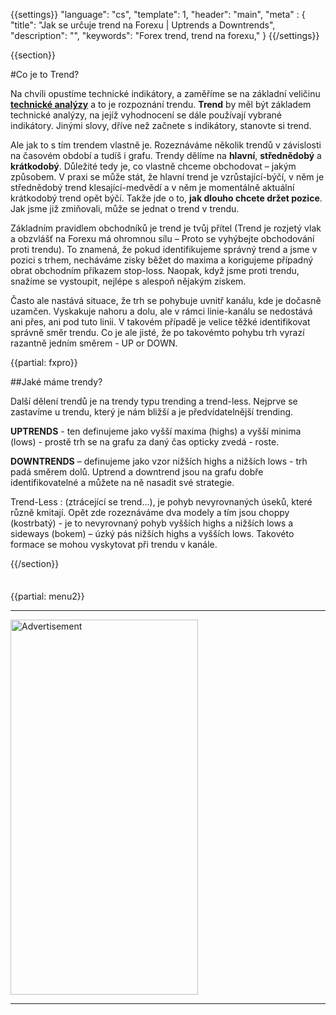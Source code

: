 {{settings}}
  "language": "cs",
  "template": 1,
  "header": "main",
  "meta" : {
    "title": "Jak se určuje trend na Forexu | Uptrends a Downtrends",
    "description": "",
    "keywords": "Forex trend, trend na forexu,"
  }
{{/settings}}

<div class="row">
<div class="col-md-9" role="main" markdown="1">

{{section}}

#Co je to Trend?

Na chvíli opustíme technické indikátory, a zaměříme se na základní veličinu [**technické analýzy**](http://www.forexsrovnavac.cz/technicka-analyza) a to je rozpoznání trendu. **Trend** by měl být základem technické analýzy, na jejíž vyhodnocení se dále používají vybrané indikátory. Jinými slovy, dříve než začnete s indikátory, stanovte si trend.

Ale jak to s tím trendem vlastně je. Rozeznáváme několik trendů v závislosti na časovém období a tudíš i grafu. Trendy dělíme na **hlavní**, **střednědobý** a **krátkodobý**. Důležité tedy je, co vlastně chceme obchodovat – jakým způsobem. V praxi se může stát, že hlavní trend je vzrůstající-býčí, v něm je střednědobý trend klesající-medvědí a v něm je momentálně aktuální krátkodobý trend opět býčí. Takže jde o to, **jak dlouho chcete držet pozice**. Jak jsme již zmiňovali, může se jednat o trend v trendu.

Základním pravidlem obchodníků je trend je tvůj přítel (Trend je rozjetý vlak a obzvlášť na Forexu má ohromnou sílu – Proto se vyhýbejte obchodování proti trendu). To znamená, že pokud identifikujeme správný trend a jsme v pozici s trhem, necháváme zisky běžet do maxima a korigujeme případný obrat obchodním příkazem stop-loss. Naopak, když jsme proti trendu, snažíme se vystoupit, nejlépe s alespoň nějakým ziskem.

Často ale nastává situace, že trh se pohybuje uvnitř kanálu, kde je dočasně uzamčen. Vyskakuje nahoru a dolu, ale v rámci linie-kanálu se nedostává ani přes, ani pod tuto linii. V takovém případě je velice těžké identifikovat správně směr trendu. Co je ale jisté, že po takovémto pohybu trh vyrazí razantně jedním směrem - UP or DOWN.

{{partial: fxpro}}

##Jaké máme trendy?

Další dělení trendů je na trendy typu trending a trend-less. Nejprve se zastavíme u trendu, který je nám bližší a je předvídatelnější trending.

**UPTRENDS** - ten definujeme jako vyšší maxima (highs) a vyšší minima (lows) - prostě trh se na grafu za daný čas opticky zvedá - roste.

**DOWNTRENDS** – definujeme jako vzor nižších highs a nižších lows - trh padá směrem dolů. Uptrend a downtrend jsou na grafu dobře identifikovatelné a můžete na ně nasadit své strategie.

Trend-Less
:    (ztrácející se trend...), je pohyb nevyrovnaných úseků, které různě kmitají. Opět zde rozeznáváme dva modely a tím jsou choppy (kostrbatý) - je to nevyrovnaný pohyb vyšších highs a nižších lows a sideways (bokem) – úzký pás nižších highs a vyšších lows. Takovéto formace se mohou vyskytovat při trendu v kanále.


{{/section}}

</div>
<div class="col-md-3" markdown="1">
<div class="well" markdown="1" style="margin-top: 2.5em">

{{partial: menu2}}

</div>


- - -

<SCRIPT language='JavaScript1.1' SRC="https://ad.doubleclick.net/ddm/adj/N8017.2070109FOREXSROVNAVAC.CZ/B9072665.122768029;sz=300x600;ord={{@timestamp}}?"></SCRIPT><NOSCRIPT><A HREF="https://ad.doubleclick.net/ddm/jump/N8017.2070109FOREXSROVNAVAC.CZ/B9072665.122768029;sz=300x600;ord={{@timestamp}}?"><IMG SRC="https://ad.doubleclick.net/ddm/ad/N8017.2070109FOREXSROVNAVAC.CZ/B9072665.122768029;sz=300x600;ord={{@timestamp}}?" BORDER=0 WIDTH=300 HEIGHT=600 ALT="Advertisement"></A></NOSCRIPT>

- - -
<!--
<a href="http://blog.forexsrovnavac.cz/plus500cz"  target="_blank">
 <img src="http://blog.forexsrovnavac.cz/wp-content/uploads/2014/10/informace.png" width="" height=""/>
</a>
-->

</div>
</div>
